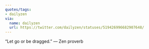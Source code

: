 ```yaml
---
quotes/tags:
- dailyzen
via:
  name: dailyzen
  url: https://twitter.com/dailyzen/statuses/519426996682907648/
---
```


“Let go or be dragged.” — Zen proverb